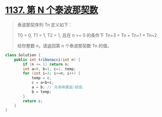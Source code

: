 # [1137. 第 N 个泰波那契数](https://leetcode-cn.com/problems/n-th-tribonacci-number/)

> 泰波那契序列 Tn 定义如下： 
>
> T0 = 0, T1 = 1, T2 = 1, 且在 n >= 0 的条件下 Tn+3 = Tn + Tn+1 + Tn+2
>
> 给你整数 n，请返回第 n 个泰波那契数 Tn 的值。
>

```java
class Solution {
    public int tribonacci(int n) {
        if (n <= 1) return n;
        int a=0, b=1, c=1, temp;
        for (int i=3; i<=n; i++) {
            temp = c;
            c = a+b+c;
            a = b; // 先用再覆盖/赋值。
            b = temp;
        }
        return c;
    }
}
```

